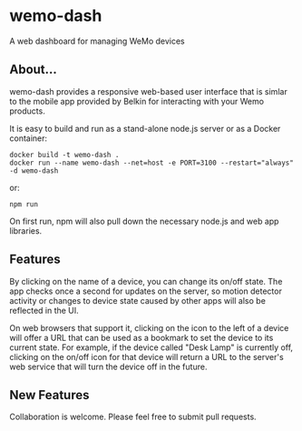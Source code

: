 # wemo-dash #

A web dashboard for managing WeMo devices

## About... ##
wemo-dash provides a responsive web-based user interface that is simlar to the mobile app provided by Belkin for
interacting with your Wemo products. 

It is easy to build and run as a stand-alone node.js server or as a Docker container:

```
docker build -t wemo-dash .
docker run --name wemo-dash --net=host -e PORT=3100 --restart="always" -d wemo-dash
```

or:

```
npm run
```

On first run, npm will also pull down the necessary node.js and web app libraries.

## Features ##
By clicking on the name of a device, you can change its on/off state. The app checks once a second for updates on the server, so motion detector activity or changes to device state caused by other apps will also be reflected in the UI.

On web browsers that support it, clicking on the icon to the left of a device will offer a URL that can be used as a bookmark to set the device to its current state. For example, if the device called "Desk Lamp" is currently off, clicking on the on/off icon for that device will return a URL to the server's web service that will turn the device off in the future.

## New Features ##
Collaboration is welcome. Please feel free to submit pull requests.
